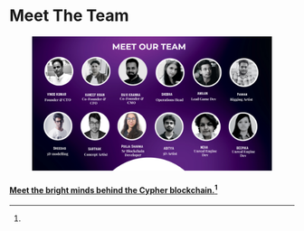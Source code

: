 # Meet The Team

####

<figure><img src=".gitbook/assets/Team.png" alt=""><figcaption></figcaption></figure>

#### [Meet the bright minds behind the Cypher blockchain.](#user-content-fn-1)[^1]

[^1]: 
